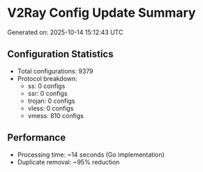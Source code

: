 # V2Ray Config Update Summary
Generated on: 2025-10-14 15:12:43 UTC

## Configuration Statistics
- Total configurations: 9379
- Protocol breakdown:
  - ss: 0 configs
  - ssr: 0 configs
  - trojan: 0 configs
  - vless: 0 configs
  - vmess: 810 configs

## Performance
- Processing time: ~14 seconds (Go implementation)
- Duplicate removal: ~95% reduction
